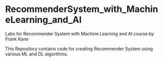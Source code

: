 # RecommenderSystem_with_MachineLearning_and_AI
Labs for Recommender System with Machine Learning and AI course by Frank Kane

This Repository contains code for creating Recommender System using various ML and DL algorithms.
